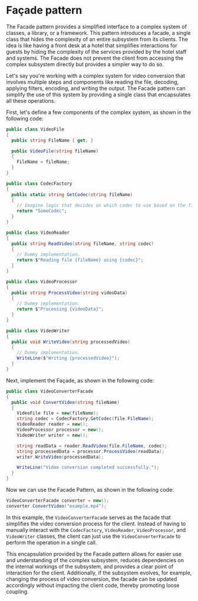# Façade pattern

The Facade pattern provides a simplified interface to a complex system of classes, a library, or a framework. This pattern introduces a facade, a single class that hides the complexity of an entire subsystem from its clients. The idea is like having a front desk at a hotel that simplifies interactions for guests by hiding the complexity of the services provided by the hotel staff and systems. The Facade does not prevent the client from accessing the complex subsystem directly but provides a simpler way to do so.

Let's say you're working with a complex system for video conversion that involves multiple steps and components like reading the file, decoding, applying filters, encoding, and writing the output. The Facade pattern can simplify the use of this system by providing a single class that encapsulates all these operations.

First, let's define a few components of the complex system, as shown in the following code:
```cs
public class VideoFile
{
  public string FileName { get; }

  public VideoFile(string fileName)
  {
    FileName = fileName;
  }
}

public class CodecFactory
{
  public static string GetCodec(string fileName)
  {
    // Imagine logic that decides on which codec to use based on the file type.
    return "SomeCodec";
  }
}

public class VideoReader
{
  public string ReadVideo(string fileName, string codec)
  {
    // Dummy implementation.
    return $"Reading file {fileName} using {codec}";
  }
}

public class VideoProcessor
{
  public string ProcessVideo(string videoData)
  {
    // Dummy implementation.
    return $"Processing {videoData}";
  }
}

public class VideoWriter
{
  public void WriteVideo(string processedVideo)
  {
    // Dummy implementation.
    WriteLine($"Writing {processedVideo}");
  }
}
```

Next, implement the Façade, as shown in the following code:
```cs
public class VideoConverterFacade
{
  public void ConvertVideo(string fileName)
  {
    VideoFile file = new(fileName);
    string codec = CodecFactory.GetCodec(file.FileName);
    VideoReader reader = new();
    VideoProcessor processor = new();
    VideoWriter writer = new();

    string readData = reader.ReadVideo(file.FileName, codec);
    string processedData = processor.ProcessVideo(readData);
    writer.WriteVideo(processedData);

    WriteLine("Video conversion completed successfully.");
  }
}
```

Now we can use the Facade Pattern, as shown in the following code:
```cs
VideoConverterFacade converter = new();
converter.ConvertVideo("example.mp4");
```

In this example, the `VideoConverterFacade` serves as the facade that simplifies the video conversion process for the client. Instead of having to manually interact with the `CodecFactory`, `VideoReader`, `VideoProcessor`, and `VideoWriter` classes, the client can just use the `VideoConverterFacade` to perform the operation in a single call.

This encapsulation provided by the Facade pattern allows for easier use and understanding of the complex subsystem, reduces dependencies on the internal workings of the subsystem, and provides a clear point of interaction for the client. Additionally, if the subsystem evolves, for example, changing the process of video conversion, the facade can be updated accordingly without impacting the client code, thereby promoting loose coupling.
